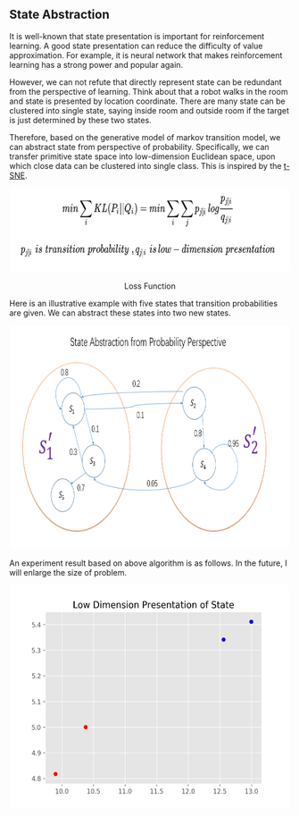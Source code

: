 ## State Abstraction

It is well-known that state presentation is important for reinforcement learning. A good state presentation can reduce the  difficulty of value approximation. For example, it is neural network that makes reinforcement learning has a strong power and popular again.

However, we can not refute that directly represent state can be redundant from the perspective of learning. Think about that a robot walks in the room and state is presented by location coordinate. There are many state can be clustered into single state, saying inside room and outside room if the target is just determined by these two states. 

Therefore, based on the generative model of markov transition model, we can abstract state from perspective of probability. Specifically, we can transfer primitive state space into low-dimension Euclidean space, upon which close data can be clustered into single class. This is inspired by the [t-SNE](http://www.jmlr.org/papers/volume9/vandermaaten08a/vandermaaten08a.pdf).

<div align="center">
   <img src="https://github.com/liziniu/Reinforcement-Learning/blob/master/Abstraction/img/Loss%20Function.png" height="150" width="500">
  <p> Loss Function </p>
</div>

Here is an illustrative example with five states that transition probabilities are given. We can abstract these states into two new states.

<div align="center">
   <img src="https://github.com/liziniu/Reinforcement-Learning/blob/master/Abstraction/img/State%20Abstraction.png" height="400" width="500">
</div>

An experiment result based on above algorithm is as follows. In the future, I will enlarge the size of problem.

<div align="center">
   <img src="https://github.com/liziniu/Reinforcement-Learning/blob/master/Abstraction/img/Result.png" height="400" width="500">
</div>
